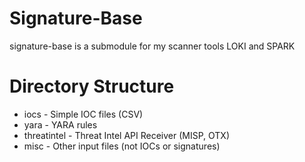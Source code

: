 # Signature-Base
signature-base is a submodule for my scanner tools LOKI and SPARK

# Directory Structure

- iocs - Simple IOC files (CSV)
- yara - YARA rules
- threatintel - Threat Intel API Receiver (MISP, OTX)
- misc - Other input files (not IOCs or signatures)
